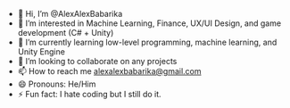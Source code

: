 - 👋 Hi, I’m @AlexAlexBabarika
- 👀 I’m interested in Machine Learning, Finance, UX/UI Design, and game development (C# + Unity)
- 🌱 I’m currently learning low-level programming, machine learning, and Unity Engine
- 💞️ I’m looking to collaborate on any projects
- 📫 How to reach me alexalexbabarika@gmail.com
- 😄 Pronouns: He/Him
- ⚡ Fun fact: I hate coding but I still do it.

<!---
AlexAlexBabarika/AlexAlexBabarika is a ✨ special ✨ repository because its `README.md` (this file) appears on your GitHub profile.
You can click the Preview link to take a look at your changes.
--->
